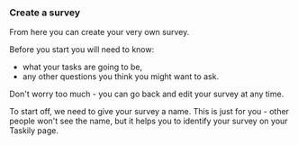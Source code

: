### Create a survey

From here you can create your very own survey.

Before you start you will need to know:

- what your tasks are going to be, 
- any other questions you think you might want to ask.

Don't worry too much - you can go back and edit your survey
at any time.

To start off, we need to give your survey a name. This is just
for you - other people won't see the name, but it helps you
to identify your survey on your Taskily page.